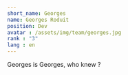 ```yaml
---
short_name: Georges
name: Georges Roduit
position: Dev
avatar : /assets/img/team/georges.jpg
rank : "3"
lang : en
---
```

Georges is Georges, who knew ?
